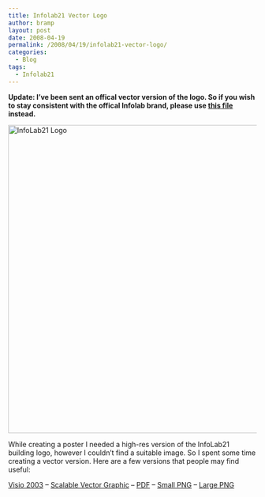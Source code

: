 ```yaml
---
title: Infolab21 Vector Logo
author: bramp
layout: post
date: 2008-04-19
permalink: /2008/04/19/infolab21-vector-logo/
categories:
  - Blog
tags:
  - Infolab21
---
```

**Update: I&#8217;ve been sent an offical vector version of the logo. So if you wish to stay consistent with the offical Infolab brand, please use [this file][1] instead.**

<img src="/projects/infolab/infolab-623.png" width=623 alt="InfoLab21 Logo" />

While creating a poster I needed a high-res version of the InfoLab21 building logo, however I couldn&#8217;t find a suitable image. So I spent some time creating a vector version. Here are a few versions that people may find useful:

<div class="figure">
  <a href="/projects/infolab/infolab.vsd">Visio 2003</a> &#8211; <a href="/projects/infolab/infolab.svg">Scalable Vector Graphic</a> &#8211; <a href="/projects/infolab/infolab.pdf">PDF</a> &#8211; <a href="/projects/infolab/infolab-623.png">Small PNG</a> &#8211; <a href="/projects/infolab/infolab-1247.png">Large PNG</a>
</div>

 [1]: /projects/infolab/Uni%20-%20InfoLab21%20logo%20Final%20V8.pdf
 